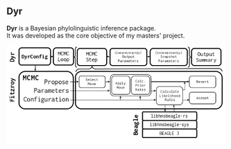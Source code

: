 ## Dyr

**Dyr** is a Bayesian phylolinguistic inference package.  
It was developed as the core objective of my masters' project.

![Dyr project structure](https://github.com/jgbyrne/dyr/blob/master/demo/progdiagram.png?raw=true)
